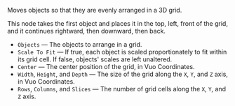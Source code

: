 Moves objects so that they are evenly arranged in a 3D grid.

This node takes the first object and places it in the top, left, front of the grid, and it continues rightward, then downward, then back.

   - `Objects` — The objects to arrange in a grid.
   - `Scale To Fit` — If true, each object is scaled proportionately to fit within its grid cell. If false, objects' scales are left unaltered.
   - `Center` — The center position of the grid, in Vuo Coordinates.
   - `Width`, `Height`, and `Depth` — The size of the grid along the `X`, `Y`, and `Z` axis, in Vuo Coordinates.
   - `Rows`, `Columns`, and `Slices` — The number of grid cells along the `X`, `Y`, and `Z` axis.
